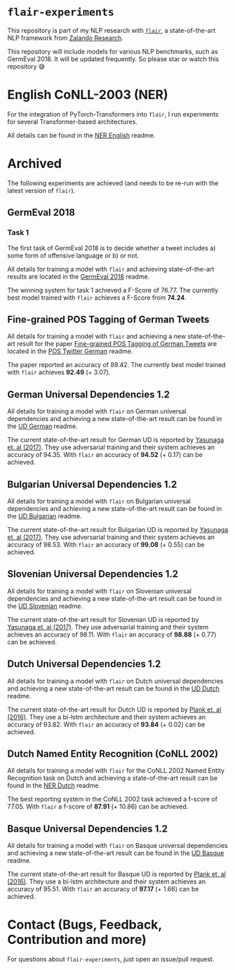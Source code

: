 # `flair-experiments`

This repository is part of my NLP research with
[`flair`](https://github.com/zalandoresearch/flair), a state-of-the-art NLP
framework from [Zalando Research](https://research.zalando.com/).

This repository will include models for various NLP benchmarks, such as
GermEval 2018. It will be updated frequently. So please star or watch this
repository 😅

# English CoNLL-2003 (NER)

For the integration of PyTorch-Transformers into `flair`, I run experiments
for several Transformer-based architectures.

All details can be found in the [NER English](conll2002-ner-dutch/README.md)
readme.

# Archived

The following experiments are achieved (and needs to be re-run with the
latest version of `flair`).

## GermEval 2018

### Task 1

The first task of GermEval 2018 is to decide whether a tweet includes a) some
form of offensive language or b) or not.

All details for training a model with `flair` and achieving state-of-the-art
results are located in the [GermEval 2018](germeval2018/README.md) readme.

The winning system for task 1 achieved a F-Score of 76.77. The currently best
model trained with `flair` achieves a F-Score from **74.24**.

## Fine-grained POS Tagging of German Tweets

All details for training a model with `flair` and achieving a new
state-of-the-art result for the paper
[Fine-grained POS Tagging of German Tweets](https://pdfs.semanticscholar.org/82c9/90aa15e2e35de8294b4a721785da1ede20d0.pdf)
are located in the [POS Twitter German](pos-twitter-german/README.md) readme.

The paper reported an accuracy of 89.42. The currently best model trained with
`flair` achieves **92.49** (+ 3.07).

## German Universal Dependencies 1.2

All details for training a model with `flair` on German universal dependencies
and achieving a new state-of-the-art result can be found in the
[UD German](ud-german/README.md) readme.

The current state-of-the-art result for German UD is reported by
[Yasunaga et. al (2017)](https://arxiv.org/abs/1711.04903). They use
adversarial training and their system achieves an accuracy of 94.35. With `flair`
an accuracy of **94.52** (+ 0.17) can be achieved.

## Bulgarian Universal Dependencies 1.2

All details for training a model with `flair` on Bulgarian universal
dependencies and achieving a new state-of-the-art result can be found in the
[UD Bulgarian](ud-bulgarian/README.md) readme.

The current state-of-the-art result for Bulgarian UD is reported by
[Yasunaga et. al (2017)](https://arxiv.org/abs/1711.04903). They use
adversarial training and their system achieves an accuracy of 98.53. With `flair`
an accuracy of **99.08** (+ 0.55) can be achieved.

## Slovenian Universal Dependencies 1.2

All details for training a model with `flair` on Slovenian universal
dependencies and achieving a new state-of-the-art result can be found in the
[UD Slovenian](ud-slovenian/README.md) readme.

The current state-of-the-art result for Slovenian UD is reported by
[Yasunaga et. al (2017)](https://arxiv.org/abs/1711.04903). They use
adversarial training and their system achieves an accuracy of 98.11. With `flair`
an accuracy of **98.88** (+ 0.77) can be achieved.

## Dutch Universal Dependencies 1.2

All details for training a model with `flair` on Dutch universal
dependencies and achieving a new state-of-the-art result can be found in the
[UD Dutch](ud-dutch/README.md) readme.

The current state-of-the-art result for Dutch UD is reported by
[Plank et. al (2016)](https://arxiv.org/abs/1711.04903). They use
a bi-lstm architecture and their system achieves an accuracy of 93.82. With `flair`
an accuracy of **93.84** (+ 0.02) can be achieved.

## Dutch Named Entity Recognition (CoNLL 2002)

All details for training a model with `flair` for the CoNLL 2002 Named Entity
Recognition task on Dutch and achieving a state-of-the-art result can be found
in the [NER Dutch](conll2002-ner-dutch/README.md) readme.

The best reporting system in the CoNLL 2002 task achieved a f-score of 77.05.
With `flair` a f-score of **87.91** (+ 10.86) can be achieved.

## Basque Universal Dependencies 1.2

All details for training a model with `flair` on Basque universal
dependencies and achieving a new state-of-the-art result can be found in the
[UD Basque](ud-basque/README.md) readme.

The current state-of-the-art result for Basque UD is reported by
[Plank et. al (2016)](https://arxiv.org/abs/1711.04903). They use
a bi-lstm architecture and their system achieves an accuracy of 95.51. With `flair`
an accuracy of **97.17** (+ 1.66) can be achieved.

# Contact (Bugs, Feedback, Contribution and more)

For questions about `flair-experiments`, just open an issue/pull request.
